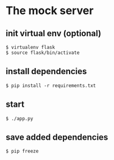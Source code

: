 # The mock server

## init virtual env (optional)
```
$ virtualenv flask
$ source flask/bin/activate
```

## install dependencies
```
$ pip install -r requirements.txt
```

## start
```
$ ./app.py
```

## save added dependencies
```
$ pip freeze
```
